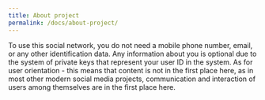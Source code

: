 ```yaml
---
title: About project
permalink: /docs/about-project/
---
```


To use this social network, you do not need a mobile phone number, email, or any other identification data. Any information about you is optional due to the system of private keys that represent your user ID in the system. As for user orientation - this means that content is not in the first place here, as in most other modern social media projects, communication and interaction of users among themselves are in the first place here.